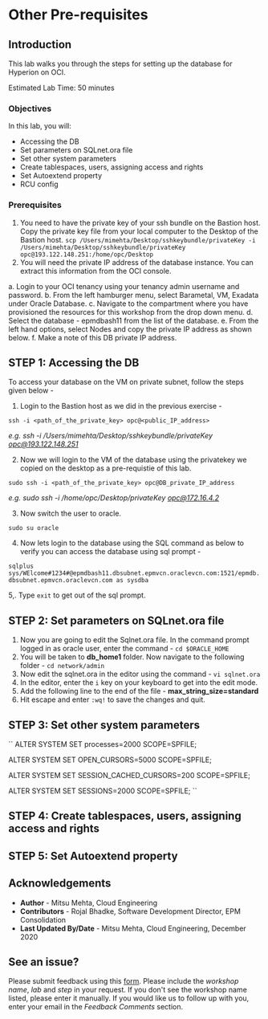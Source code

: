 # Other Pre-requisites

## Introduction

This lab walks you through the steps for setting up the database for Hyperion on OCI. 

Estimated Lab Time: 50 minutes

### Objectives

In this lab, you will:

*	Accessing the DB
*	Set parameters on SQLnet.ora file
*	Set other system parameters
*	Create tablespaces, users, assigning access and rights
*	Set Autoextend property
*	RCU config

### Prerequisites

1. You need to have the private key of your ssh bundle on the Bastion host. Copy the private key file from your local computer to the Desktop of the Bastion host.
``
scp /Users/mimehta/Desktop/sshkeybundle/privateKey -i /Users/mimehta/Desktop/sshkeybundle/privateKey opc@193.122.148.251:/home/opc/Desktop
``
2. You will need the private IP address of the database instance. You can extract this information from the OCI console. 

a. Login to your OCI tenancy using your tenancy admin username and password. 
b. From the left hamburger menu, select Barametal, VM, Exadata under Oracle Database.
c. Navigate to the compartment where you have provisioned the resources for this workshop from the drop down menu. 
d. Select the database - epmdbash11 from the list of the database. 
e. From the left hand options, select Nodes and copy the private IP address as shown below. 
f. Make a note of this DB private IP address. 


## **STEP 1**: Accessing the DB

To access your database on the VM on private subnet, follow the steps given below - 

1. Login to the Bastion host as we did in the previous exercise - 

``ssh -i <path_of_the_private_key> opc@<public_IP_address>``

   *e.g. ssh -i /Users/mimehta/Desktop/sshkeybundle/privateKey opc@193.122.148.251*
   
2. Now we will login to the VM of the database using the privatekey we copied on the desktop as a pre-requistie of this lab. 

``sudo ssh -i <path_of_the_private_key> opc@DB_private_IP_address``

*e.g. sudo ssh -i /home/opc/Desktop/privateKey opc@172.16.4.2*

3. Now switch the user to oracle. 

``sudo su oracle``

4. Now lets login to the database using the SQL command as below to verify you can access the database using sql prompt - 

``sqlplus sys/WElcome#1234#@epmdbash11.dbsubnet.epmvcn.oraclevcn.com:1521/epmdb.dbsubnet.epmvcn.oraclevcn.com as sysdba``

5,. Type ``exit`` to get out of the sql prompt.

## **STEP 2**: Set parameters on SQLnet.ora file

1. Now you are going to edit the Sqlnet.ora file. In the command prompt logged in as oracle user, enter the command - ``cd $ORACLE_HOME``
2. You will be taken to **db_home1** folder. Now navigate to the following folder - ``cd network/admin``
3. Now edit the sqlnet.ora in the editor using the command - ``vi sqlnet.ora``
4. In the editor, enter the ``i`` key on your keyboard to get into the edit mode.
5. Add the following line to the end of the file - **max_string_size=standard** 
6. Hit escape and enter ``:wq!`` to save the changes and quit. 

## **STEP 3**: Set other system parameters

`` ALTER SYSTEM SET processes=2000 SCOPE=SPFILE;

ALTER SYSTEM SET OPEN_CURSORS=5000 SCOPE=SPFILE;

ALTER SYSTEM SET SESSION_CACHED_CURSORS=200 SCOPE=SPFILE;

ALTER SYSTEM SET SESSIONS=2000 SCOPE=SPFILE; ``

## **STEP 4**: Create tablespaces, users, assigning access and rights
## **STEP 5**: Set Autoextend property

## Acknowledgements
* **Author** - Mitsu Mehta, Cloud Engineering
* **Contributors** - Rojal Bhadke, Software Development Director, EPM Consolidation
* **Last Updated By/Date** - Mitsu Mehta, Cloud Engineering, December 2020

## See an issue?
Please submit feedback using this [form](https://apexapps.oracle.com/pls/apex/f?p=133:1:::::P1_FEEDBACK:1). Please include the *workshop name*, *lab* and *step* in your request.  If you don't see the workshop name listed, please enter it manually. If you would like us to follow up with you, enter your email in the *Feedback Comments* section.

